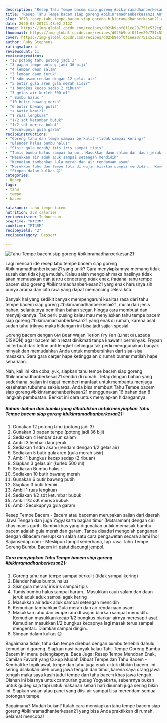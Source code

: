 ```yaml
---
description: "Resep Tahu Tempe bacem siap goreng #bikinramadhanberkesan21 Anti Gagal"
title: "Resep Tahu Tempe bacem siap goreng #bikinramadhanberkesan21 Anti Gagal"
slug: 3073-resep-tahu-tempe-bacem-siap-goreng-bikinramadhanberkesan21-anti-gagal
date: 2020-08-20T21:48:02.212Z
image: https://img-global.cpcdn.com/recipes/d025b9ebf0f1ee20/751x532cq70/tahu-tempe-bacem-siap-goreng-bikinramadhanberkesan21-foto-resep-utama.jpg
thumbnail: https://img-global.cpcdn.com/recipes/d025b9ebf0f1ee20/751x532cq70/tahu-tempe-bacem-siap-goreng-bikinramadhanberkesan21-foto-resep-utama.jpg
cover: https://img-global.cpcdn.com/recipes/d025b9ebf0f1ee20/751x532cq70/tahu-tempe-bacem-siap-goreng-bikinramadhanberkesan21-foto-resep-utama.jpg
author: Ruby Stephens
ratingvalue: 4
reviewcount: 11
recipeingredient:
- "12 potong tahu potong jadi 3"
- "3 papan tempe potong jadi 36 biji"
- "4 lembar daun salam"
- "3 lembar daun jeruk"
- "1 sdm asam rendam dengan 12 gelas air"
- "5 butir gula aren gula merah sisir"
- "1 bungkus kecap sedap 2 ribuan"
- "3 gelas air kurleb 500 ml"
- " Bumbu halus "
- "10 butir bawang merah"
- "6 butir bawang putih"
- "3 butir kemiri"
- "1 ruas lengkuas"
- "1/2 sdt ketumbar bubuk"
- "1/2 sdt merica bubuk"
- "Secukupnya gula garam"
recipeinstructions:
- "Goreng tahu dan tempe sampai berkulit (tidak sampai kering)"
- "Blender halus bumbu halus"
- "Sisir gula merah/ iris iris sampai tipis"
- "Tumis bumbu halus sampai harum.. Masukkan daun salam dan daun jeruk aduk aduk sampai agak kering"
- "Masukkan air aduk aduk sampai setengah mendidih"
- "Kemudian tambahkan Gula merah dan air rendamaan asam"
- "Masukkan tahu dan tempe tata di wajan biarkan sampai mendidih.. Kemudian masukkan kecap 1/2 bungkus biarkan airnya meresap / asat.. Kemudian masukkan 1/2 bungkus kecapnya lagi masak terus sampai mengental.. Diamkan sampai dingin.."
- "Simpan dalam kulkas 😉"
categories:
- Resep
tags:
- tahu
- tempe
- bacem

katakunci: tahu tempe bacem 
nutrition: 258 calories
recipecuisine: Indonesian
preptime: "PT23M"
cooktime: "PT45M"
recipeyield: "2"
recipecategory: Dessert

---
```



![Tahu Tempe bacem siap goreng #bikinramadhanberkesan21](https://img-global.cpcdn.com/recipes/d025b9ebf0f1ee20/751x532cq70/tahu-tempe-bacem-siap-goreng-bikinramadhanberkesan21-foto-resep-utama.jpg)

Lagi mencari ide resep tahu tempe bacem siap goreng #bikinramadhanberkesan21 yang unik? Cara menyiapkannya memang tidak susah dan tidak juga mudah. Kalau salah mengolah maka hasilnya tidak akan memuaskan dan justru cenderung tidak enak. Padahal tahu tempe bacem siap goreng #bikinramadhanberkesan21 yang enak harusnya sih punya aroma dan cita rasa yang dapat memancing selera kita.

Banyak hal yang sedikit banyak mempengaruhi kualitas rasa dari tahu tempe bacem siap goreng #bikinramadhanberkesan21, mulai dari jenis bahan, selanjutnya pemilihan bahan segar, hingga cara membuat dan menyajikannya. Tak perlu pusing kalau mau menyiapkan tahu tempe bacem siap goreng #bikinramadhanberkesan21 yang enak di rumah, karena asal sudah tahu triknya maka hidangan ini bisa jadi sajian spesial.

Goreng bacem dengan GM Bear Wajan Teflon Fry Pan (Lihat di Lazada DISKON) agar bacem lebih lezat dinikmati tanpa khawatir berminyak. Frypan ini terbuat dari teflon anti lengket sehingga tak perlu menggunakan banyak minyak dan memudahkan Anda untuk membersihkan dari sisa-sisa masakan. Gara gara carger hape ketinggalan d rumah bumer matilah hape sehariaan.


Nah, kali ini kita coba, yuk, siapkan tahu tempe bacem siap goreng #bikinramadhanberkesan21 sendiri di rumah. Tetap dengan bahan yang sederhana, sajian ini dapat memberi manfaat untuk membantu menjaga kesehatan tubuhmu sekeluarga. Anda bisa membuat Tahu Tempe bacem siap goreng #bikinramadhanberkesan21 menggunakan 16 bahan dan 8 langkah pembuatan. Berikut ini cara untuk menyiapkan hidangannya.

<!--inarticleads1-->

##### Bahan-bahan dan bumbu yang dibutuhkan untuk menyiapkan Tahu Tempe bacem siap goreng #bikinramadhanberkesan21:

1. Gunakan 12 potong tahu (potong jadi 3)
1. Gunakan 3 papan tempe (potong jadi 36 biji)
1. Sediakan 4 lembar daun salam
1. Ambil 3 lembar daun jeruk
1. Sediakan 1 sdm asam (rendam dengan 1/2 gelas air)
1. Sediakan 5 butir gula aren (gula merah sisir)
1. Ambil 1 bungkus kecap sedap (2 ribuan)
1. Siapkan 3 gelas air (kurleb 500 ml)
1. Sediakan  Bumbu halus :
1. Sediakan 10 butir bawang merah
1. Gunakan 6 butir bawang putih
1. Siapkan 3 butir kemiri
1. Ambil 1 ruas lengkuas
1. Sediakan 1/2 sdt ketumbar bubuk
1. Ambil 1/2 sdt merica bubuk
1. Ambil Secukupnya gula garam


Resep Tempe Bacem - Bacem atau baceman merupakan sajian dari daerah Jawa Tengah dan juga Yogyakarta bagian timur (Mataraman) dengan ciri khas manis gurih. Bumbu khas yang digunakan untuk memasak bumbu bacem adalah gula merah dan garam. Tanpa disadari mengolah panganan dengan dibacem merupakan salah satu cara pengawetan secara alami lho! Sajiansedap.com - Meskipun tampil sederhana, tapi rasa Tahu Tempe Goreng Bumbu Bacem ini patut diacungi jempol. 

<!--inarticleads2-->

##### Cara menyiapkan Tahu Tempe bacem siap goreng #bikinramadhanberkesan21:

1. Goreng tahu dan tempe sampai berkulit (tidak sampai kering)
1. Blender halus bumbu halus
1. Sisir gula merah/ iris iris sampai tipis
1. Tumis bumbu halus sampai harum.. Masukkan daun salam dan daun jeruk aduk aduk sampai agak kering
1. Masukkan air aduk aduk sampai setengah mendidih
1. Kemudian tambahkan Gula merah dan air rendamaan asam
1. Masukkan tahu dan tempe tata di wajan biarkan sampai mendidih.. Kemudian masukkan kecap 1/2 bungkus biarkan airnya meresap / asat.. Kemudian masukkan 1/2 bungkus kecapnya lagi masak terus sampai mengental.. Diamkan sampai dingin..
1. Simpan dalam kulkas 😉


Bagaimana tidak, tahu dan tempe direbus dengan bumbu terlebih dahulu, kemudian digoreng. Siapkan nasi banyak kalau Tahu Tempe Goreng Bumbu Bacem ini menu pelengkapnya. Baca Juga: Resep Tempe Mendoan Enak, Camilan Favorit yang Cukup Mudah Dibuat Tempe dan Tahu Bacem - Kembali ke topik awal, tempe dan tahu juga enak untuk dibikin bacem. ini sering dilakukan oleh orang jawa tengah dan timur, karena saya orang jawa tengah maka saya kasih judul tempe dan tahu bacem khas jawa tengah. Olahan ini biasnya untuk campuran gudeg Yogyakarta, sebenrnya bukan untuk gudeg saja tapi untuk makanan sehari hari dirumah juga sering bikin ini. Siapkan wajan atau panci yang diisi air sampai bisa merendam semua potongan tempe. 

Bagaimana? Mudah bukan? Itulah cara menyiapkan tahu tempe bacem siap goreng #bikinramadhanberkesan21 yang bisa Anda praktikkan di rumah. Selamat mencoba!
